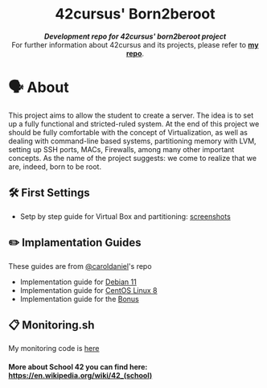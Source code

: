 <h1 align="center">
	42cursus' Born2beroot
</h1>

<p align="center">
	<b><i>Development repo for 42cursus' born2beroot project</i></b><br>
	For further information about 42cursus and its projects, please refer to <a href="https://github.com/psdiaspedro?tab=repositories"><b>my repo</b></a>.
</p>

# 🗣️ About

This project aims to allow the student to create a server. The idea is to set up a fully functional and stricted-ruled system. At the end of this project we should be fully comfortable with the concept of Virtualization, as well as dealing with command-line based systems, partitioning memory with LVM, setting up SSH ports, MACs, Firewalls, among many other important concepts. As the name of the project suggests: we come to realize that we are, indeed, born to be root.

## 🛠️ First Settings
- Setp by step guide for Virtual Box and partitioning: [screenshots](/screenshots/)

## ✏️ Implamentation Guides

These guides are from <a href="https://github.com/HCastanha">@caroldaniel</a>'s repo
- Implementation guide for [Debian 11](https://github.com/caroldaniel/42sp-cursus-born2beroot/blob/master/guides/Debian-en.md) 
- Implementation guide for [CentOS Linux 8](https://github.com/caroldaniel/42sp-cursus-born2beroot/blob/master/guides/Debian-en.md)
- Implementation guide for the [Bonus](https://github.com/caroldaniel/42sp-cursus-born2beroot/blob/master/guides/Bonus-en.md)


## 📋 Monitoring.sh 
My monitoring code is [here](https://github.com/psdiaspedro/born2beroot-42Cursus/blob/master/monitoring.sh)

#### More about School 42 you can find here: https://en.wikipedia.org/wiki/42_(school)
